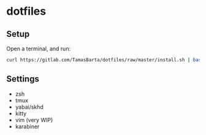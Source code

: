 # dotfiles

## Setup

Open a terminal, and run:

```sh
curl https://gitlab.com/TamasBarta/dotfiles/raw/master/install.sh | bash
```

## Settings

- zsh
- tmux
- yabai/skhd
- kitty
- vim (very WIP)
- karabiner